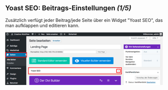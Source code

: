 ## Yoast SEO: Beitrags-Einstellungen *(1/5)*

Zusätzlich verfügt jeder Beitrag/jede Seite über ein Widget "Yoast SEO", das man aufklappen und editieren kann.

![image](./assets/yoast_seo_plugin_posts.jpg)

